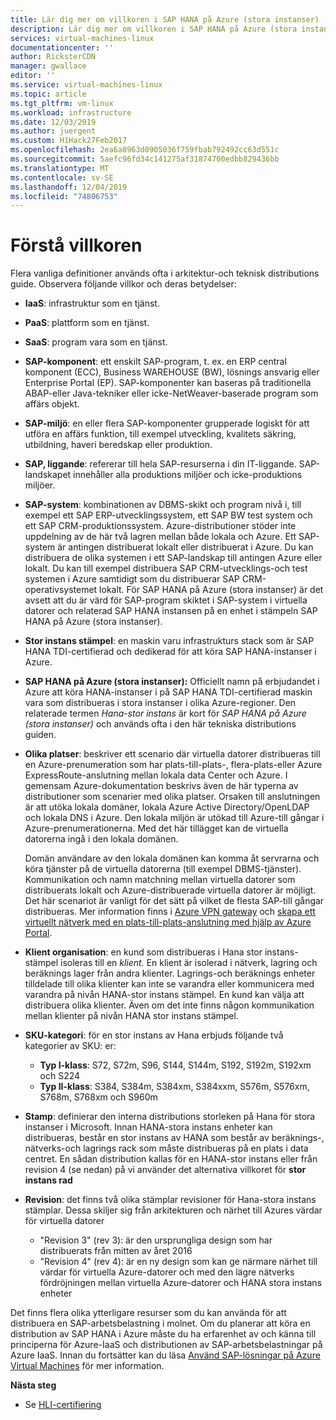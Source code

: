 ```yaml
---
title: Lär dig mer om villkoren i SAP HANA på Azure (stora instanser) | Microsoft Docs
description: Lär dig mer om villkoren i SAP HANA på Azure (stora instanser).
services: virtual-machines-linux
documentationcenter: ''
author: RicksterCDN
manager: gwallace
editor: ''
ms.service: virtual-machines-linux
ms.topic: article
ms.tgt_pltfrm: vm-linux
ms.workload: infrastructure
ms.date: 12/03/2019
ms.author: juergent
ms.custom: H1Hack27Feb2017
ms.openlocfilehash: 2ea6a8963d0905036f759fbab792492cc63d551c
ms.sourcegitcommit: 5aefc96fd34c141275af31874700edbb829436bb
ms.translationtype: MT
ms.contentlocale: sv-SE
ms.lasthandoff: 12/04/2019
ms.locfileid: "74806753"
---
```

# <a name="know-the-terms"></a>Förstå villkoren

Flera vanliga definitioner används ofta i arkitektur-och teknisk distributions guide. Observera följande villkor och deras betydelser:

- **IaaS**: infrastruktur som en tjänst.
- **PaaS**: plattform som en tjänst.
- **SaaS**: program vara som en tjänst.
- **SAP-komponent**: ett enskilt SAP-program, t. ex. en ERP central komponent (ECC), Business WAREHOUSE (BW), lösnings ansvarig eller Enterprise Portal (EP). SAP-komponenter kan baseras på traditionella ABAP-eller Java-tekniker eller icke-NetWeaver-baserade program som affärs objekt.
- **SAP-miljö**: en eller flera SAP-komponenter grupperade logiskt för att utföra en affärs funktion, till exempel utveckling, kvalitets säkring, utbildning, haveri beredskap eller produktion.
- **SAP, liggande**: refererar till hela SAP-resurserna i din IT-liggande. SAP-landskapet innehåller alla produktions miljöer och icke-produktions miljöer.
- **SAP-system**: kombinationen av DBMS-skikt och program nivå i, till exempel ett SAP ERP-utvecklingssystem, ett SAP BW test system och ett SAP CRM-produktionssystem. Azure-distributioner stöder inte uppdelning av de här två lagren mellan både lokala och Azure. Ett SAP-system är antingen distribuerat lokalt eller distribuerat i Azure. Du kan distribuera de olika systemen i ett SAP-landskap till antingen Azure eller lokalt. Du kan till exempel distribuera SAP CRM-utvecklings-och test systemen i Azure samtidigt som du distribuerar SAP CRM-operativsystemet lokalt. För SAP HANA på Azure (stora instanser) är det avsett att du är värd för SAP-program skiktet i SAP-system i virtuella datorer och relaterad SAP HANA instansen på en enhet i stämpeln SAP HANA på Azure (stora instanser).
- **Stor instans stämpel**: en maskin varu infrastrukturs stack som är SAP HANA TDI-certifierad och dedikerad för att köra SAP HANA-instanser i Azure.
- **SAP HANA på Azure (stora instanser):** Officiellt namn på erbjudandet i Azure att köra HANA-instanser i på SAP HANA TDI-certifierad maskin vara som distribueras i stora instanser i olika Azure-regioner. Den relaterade termen *Hana-stor instans* är kort för *SAP HANA på Azure (stora instanser)* och används ofta i den här tekniska distributions guiden.
- **Olika platser**: beskriver ett scenario där virtuella datorer distribueras till en Azure-prenumeration som har plats-till-plats-, flera-plats-eller Azure ExpressRoute-anslutning mellan lokala data Center och Azure. I gemensam Azure-dokumentation beskrivs även de här typerna av distributioner som scenarier med olika platser. Orsaken till anslutningen är att utöka lokala domäner, lokala Azure Active Directory/OpenLDAP och lokala DNS i Azure. Den lokala miljön är utökad till Azure-till gångar i Azure-prenumerationerna. Med det här tillägget kan de virtuella datorerna ingå i den lokala domänen. 

   Domän användare av den lokala domänen kan komma åt servrarna och köra tjänster på de virtuella datorerna (till exempel DBMS-tjänster). Kommunikation och namn matchning mellan virtuella datorer som distribuerats lokalt och Azure-distribuerade virtuella datorer är möjligt. Det här scenariot är vanligt för det sätt på vilket de flesta SAP-till gångar distribueras. Mer information finns i [Azure VPN gateway](../../../vpn-gateway/vpn-gateway-about-vpngateways.md?toc=%2fazure%2fvirtual-machines%2flinux%2ftoc.json) och [skapa ett virtuellt nätverk med en plats-till-plats-anslutning med hjälp av Azure Portal](../../../vpn-gateway/vpn-gateway-howto-site-to-site-resource-manager-portal.md?toc=%2fazure%2fvirtual-machines%2flinux%2ftoc.json).
- **Klient organisation**: en kund som distribueras i Hana stor instans-stämpel isoleras till en *klient.* En klient är isolerad i nätverk, lagring och beräknings lager från andra klienter. Lagrings-och beräknings enheter tilldelade till olika klienter kan inte se varandra eller kommunicera med varandra på nivån HANA-stor instans stämpel. En kund kan välja att distribuera olika klienter. Även om det inte finns någon kommunikation mellan klienter på nivån HANA stor instans stämpel.
- **SKU-kategori**: för en stor instans av Hana erbjuds följande två kategorier av SKU: er:
    - **Typ I-klass**: S72, S72m, S96, S144, S144m, S192, S192m, S192xm och S224
    - **Typ II-klass**: S384, S384m, S384xm, S384xxm, S576m, S576xm, S768m, S768xm och S960m
- **Stamp**: definierar den interna distributions storleken på Hana för stora instanser i Microsoft. Innan HANA-stora instans enheter kan distribueras, består en stor instans av HANA som består av beräknings-, nätverks-och lagrings rack som måste distribueras på en plats i data centret. En sådan distribution kallas för en HANA-stor instans eller från revision 4 (se nedan) på vi använder det alternativa villkoret för **stor instans rad**
- **Revision**: det finns två olika stämplar revisioner för Hana-stora instans stämplar. Dessa skiljer sig från arkitekturen och närhet till Azures värdar för virtuella datorer
    - "Revision 3" (rev 3): är den ursprungliga design som har distribuerats från mitten av året 2016
    - "Revision 4" (rev 4): är en ny design som kan ge närmare närhet till värdar för virtuella Azure-datorer och med den lägre nätverks fördröjningen mellan virtuella Azure-datorer och HANA stora instans enheter 

Det finns flera olika ytterligare resurser som du kan använda för att distribuera en SAP-arbetsbelastning i molnet. Om du planerar att köra en distribution av SAP HANA i Azure måste du ha erfarenhet av och känna till principerna för Azure-IaaS och distributionen av SAP-arbetsbelastningar på Azure IaaS. Innan du fortsätter kan du läsa [Använd SAP-lösningar på Azure Virtual Machines](get-started.md?toc=%2fazure%2fvirtual-machines%2flinux%2ftoc.json) för mer information. 

**Nästa steg**
- Se [HLI-certifiering](hana-certification.md)